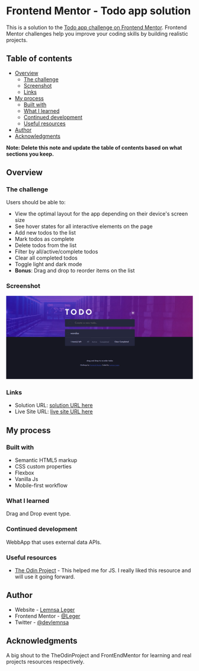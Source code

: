 # Frontend Mentor - Todo app solution

This is a solution to the [Todo app challenge on Frontend Mentor](https://www.frontendmentor.io/challenges/todo-app-Su1_KokOW). Frontend Mentor challenges help you improve your coding skills by building realistic projects. 

## Table of contents

- [Overview](#overview)
  - [The challenge](#the-challenge)
  - [Screenshot](#screenshot)
  - [Links](#links)
- [My process](#my-process)
  - [Built with](#built-with)
  - [What I learned](#what-i-learned)
  - [Continued development](#continued-development)
  - [Useful resources](#useful-resources)
- [Author](#author)
- [Acknowledgments](#acknowledgments)

**Note: Delete this note and update the table of contents based on what sections you keep.**

## Overview

### The challenge

Users should be able to:

- View the optimal layout for the app depending on their device's screen size
- See hover states for all interactive elements on the page
- Add new todos to the list
- Mark todos as complete
- Delete todos from the list
- Filter by all/active/complete todos
- Clear all completed todos
- Toggle light and dark mode
- **Bonus**: Drag and drop to reorder items on the list

### Screenshot

![](./screenshot.png)


### Links

- Solution URL: [solution URL here](https://github.com/LemnsaLeger/TODO-APP)
- Live Site URL: [live site URL here](https://lemnsaleger.github.io/TODO-APP/)

## My process

### Built with

- Semantic HTML5 markup
- CSS custom properties
- Flexbox
- Vanilla Js
- Mobile-first workflow

### What I learned

Drag and Drop event type.

### Continued development

WebbApp that uses external data APIs.


### Useful resources

- [The Odin Project](https://www.theodinproject.com) - This helped me for JS. I really liked this resource and will use it going forward.


## Author

- Website - [Lemnsa Leger](https://lemnsaleger.github.io/Personal-Website-Homepage/)
- Frontend Mentor - [@Leger](https://www.frontendmentor.io/profile/leger)
- Twitter - [@devlemnsa](https://www.twitter.com/@devlemnsa)


## Acknowledgments

A big shout to the TheOdinProject and FrontEndMentor for learning and real projects resources respectively.
